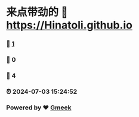 # 来点带劲的 :link: https://Hinatoli.github.io 
### :page_facing_up: [1](https://Hinatoli.github.io/tag.html) 
### :speech_balloon: 0 
### :hibiscus: 4 
### :alarm_clock: 2024-07-03 15:24:52 
### Powered by :heart: [Gmeek](https://github.com/Meekdai/Gmeek)
